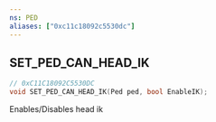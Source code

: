 ```yaml
---
ns: PED
aliases: ["0xc11c18092c5530dc"]
---
```

## SET_PED_CAN_HEAD_IK

```c
// 0xC11C18092C5530DC
void SET_PED_CAN_HEAD_IK(Ped ped, bool EnableIK);
```

Enables/Disables head ik

